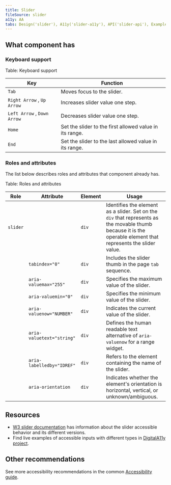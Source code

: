 ```yaml
---
title: Slider
fileSource: slider
a11y: AA
tabs: Design('slider'), A11y('slider-a11y'), API('slider-api'), Example('slider-code'), Changelog('slider-changelog')
---
```


## What component has

### Keyboard support

Table: Keyboard support

| Key                   | Function                                                |
| --------------------- | ------------------------------------------------------- |
| `Tab` | Moves focus to the slider.                              |
| `Right Arrow` , `Up Arrow` | Increases slider value one step.                  |
| `Left Arrow` , `Down Arrow` | Decreases slider value one step.                   |
| `Home` | Set the slider to the first allowed value in its range. |
| `End` | Set the slider to the last allowed value in its range.  |

### Roles and attributes

The list below describes roles and attributes that component already has.

Table: Roles and attributes

| Role     | Attribute                 | Element | Usage                                                                                                                                                          |
| -------- | ------------------------- | ------- | -------------------------------------------------------------------------------------------------------------------------------------------------------------- |
| `slider` |                           | `div` | Identifies the element as a slider. Set on the `div` that represents as the movable thumb because it is the operable element that represents the slider value. |
|          | `tabindex="0"` | `div` | Includes the slider thumb in the page `tab` sequence.                                                                                                          |
|          | `aria-valuemax="255"` | `div` | Specifies the maximum value of the slider.                                                                                                                     |
|          | `aria-valuemin="0"` | `div` | Specifies the minimum value of the slider.                                                                                                                     |
|          | `aria-valuenow="NUMBER"` | `div` | Indicates the current value of the slider.                                                                                                                     |
|          | `aria-valuetext="string"` | `div` | Defines the human readable text alternative of `aria-valuenow` for a range widget.                                                                             |
|          | `aria-labelledby="IDREF"` | `div` | Refers to the element containing the name of the slider.                                                                                                       |
|          | `aria-orientation` | `div` | Indicates whether the element's orientation is horizontal, vertical, or unknown/ambiguous.                                                                     |

## Resources

* [W3 slider documentation](https://www.w3.org/WAI/ARIA/apg/patterns/slider/) has information about the slider accessible behavior and its different versions.
* Find live examples of accessible inputs with different types in [DigitalA11y project](https://www.digitala11y.com/demos/accessibility-of-html-input-types-examples/).

## Other recommendations

See more accessibility recommendations in the common [Accessibility guide](/core-principles/a11y/a11y).

<!--@include: ./slider-a11y-report.md-->
